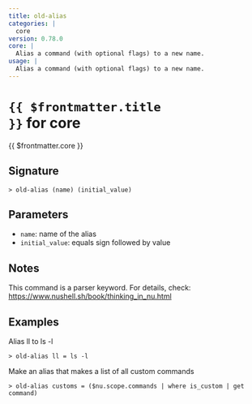 ```yaml
---
title: old-alias
categories: |
  core
version: 0.78.0
core: |
  Alias a command (with optional flags) to a new name.
usage: |
  Alias a command (with optional flags) to a new name.
---
```


# <code>{{ $frontmatter.title }}</code> for core

<div class='command-title'>{{ $frontmatter.core }}</div>

## Signature

```> old-alias (name) (initial_value)```

## Parameters

 -  `name`: name of the alias
 -  `initial_value`: equals sign followed by value

## Notes
This command is a parser keyword. For details, check:
  https://www.nushell.sh/book/thinking_in_nu.html
## Examples

Alias ll to ls -l
```shell
> old-alias ll = ls -l

```

Make an alias that makes a list of all custom commands
```shell
> old-alias customs = ($nu.scope.commands | where is_custom | get command)

```
